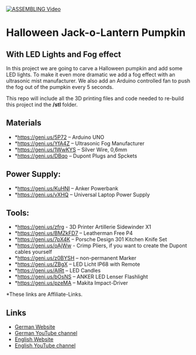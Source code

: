 [![ASSEMBLING Video](https://img.youtube.com/vi/xbkhcMHGibU/0.jpg)](https://youtu.be/xbkhcMHGibU)

# Halloween Jack-o-Lantern Pumpkin 
## With LED Lights and Fog effect

In this project we are going to carve a Halloween pumpkin and add some LED lights.
To make it even more dramatic we add a fog effect with an ultrasonic mist manufacturer.
We also add an Arduino controlled fan to push the fog out of the pumpkin every 5 seconds.

This repo will include all the 3D printing files and code needed to re-build this project ind the **/stl** folder.

## Materials

* *https://geni.us/5P72 – Arduino UNO
* *https://geni.us/YfA4Z – Ultrasonic Fog Manufacturer
* *https://geni.us/1WwKYS – Silver Wire, 0,6mm
* *https://geni.us/DBqo – Dupont Plugs and Spckets

## Power Supply:

* *https://geni.us/KuHNI – Anker Powerbank
* *https://geni.us/vXHQ – Universal Laptop Power Supply

## Tools:

* *https://geni.us/zfrg - 3D Printer Artillerie Sidewinder X1
* *https://geni.us/BMZkFD7 – Leatherman Free P4
* *https://geni.us/7pX4K – Porsche Design 301 Kitchen Knife Set
* *https://geni.us/oAjWw - Crimp Pliers, if you want to create the Dupont cables yourself
* *https://geni.us/z0BYSH – non-permanent Marker
* *https://geni.us/ZBgX – LED Licht IP68 with Remote
* *https://geni.us/AIRt – LED Candles
* *https://geni.us/bOsNS – ANKER LED Lenser Flashlight
* *https://geni.us/pzeMA – Makita Impact-Driver

*These links are Affiliate-Links.

## Links
- [German Website](https://raydiy.de) 
- [German YouTube channel](https://www.youtube.com/c/raydiyde)
- [English Website](https://raydiy.com) 
- [English YouTube channel](https://www.youtube.com/channel/UC3qH95-nRjrV-kqxqpq_Y-g)